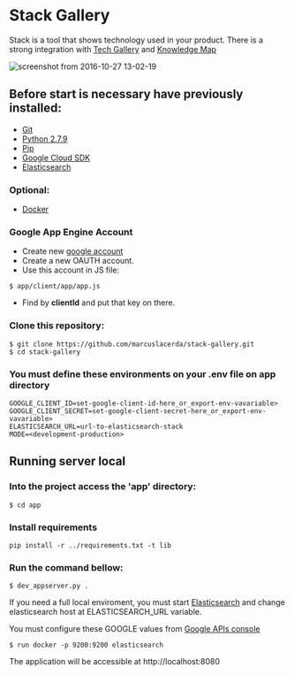 # Stack Gallery

Stack is a tool that shows technology used in your product. There is a strong integration with [Tech Gallery][techgallery] and [Knowledge Map][knowledge]

![screenshot from 2016-10-27 13-02-19](https://cloud.githubusercontent.com/assets/6742877/19829377/e83e0b94-9dbd-11e6-84d8-cbad124c8e0f.png)

## Before start is necessary have previously installed:
- [Git][Git]
- [Python 2.7.9](https://www.python.org/)
- [Pip](https://packaging.python.org/installing/)
- [Google Cloud SDK](https://cloud.google.com/sdk/docs/quickstarts)
- [Elasticsearch][Elasticsearch]
### Optional:
- [Docker][Docker]

### Google App Engine Account
- Create new [google account](https://console.cloud.google.com/)
- Create a new OAUTH account.
- Use this account in JS file:
```
$ app/client/app/app.js
```
- Find by **clientId** and put that key on there.

### Clone this repository:
```
$ git clone https://github.com/marcuslacerda/stack-gallery.git
$ cd stack-gallery
```

### You must define these environments on your .env file on app directory

```
GOOGLE_CLIENT_ID=set-google-client-id-here_or_export-env-vavariable>
GOOGLE_CLIENT_SECRET=set-google-client-secret-here_or_export-env-vavariable>
ELASTICSEARCH_URL=url-to-elasticsearch-stack
MODE=<development-production>
```

## Running server local
### Into the project access the 'app' directory:
```
$ cd app
```

### Install requirements
```
pip install -r ../requirements.txt -t lib
```

### Run the command bellow:
```
$ dev_appserver.py .
```

If you need a full local enviroment, you must start [Elasticsearch] and change elasticsearch host at ELASTICSEARCH_URL variable.

You must configure these GOOGLE values from [Google APIs console]

```console
$ run docker -p 9200:9200 elasticsearch
```

The application will be accessible at http://localhost:8080

[Docker]: https://docs.docker.com/engine/installation
[Google APIs console]: https://code.google.com/apis/console
[techgallery]: https://github.com/ciandt-dev/tech-gallery
[knowledge]: https://github.com/marcuslacerda/tech-gallery-knowledgemap
[Git]: http://help.github.com/set-up-git-redirect
[Python]: https://www.python.org
[Pull requests]: https://help.github.com/categories/collaborating-on-projects-using-issues-and-pull-requests/
[Elasticsearch]: https://www.elastic.co/products/elasticsearch
